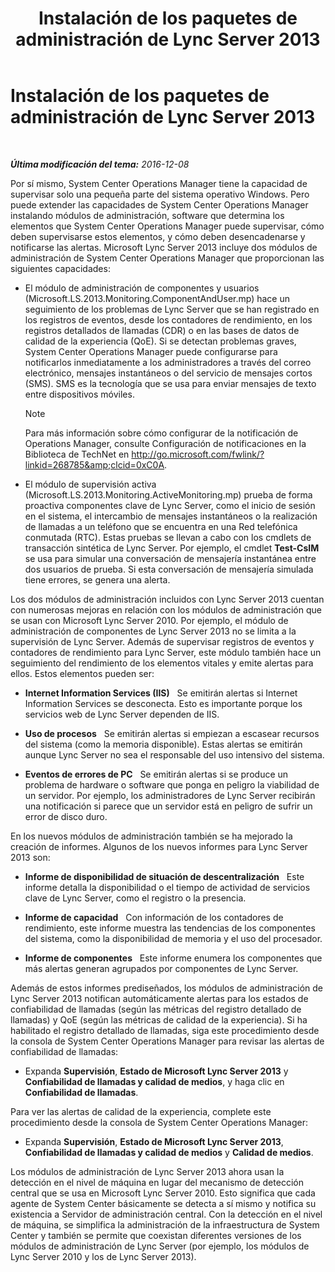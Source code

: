 ﻿---
title: Instalación de los paquetes de administración de Lync Server 2013
TOCTitle: Instalación de los paquetes de administración de Lync Server 2013
ms:assetid: b800d4ab-fdc8-4c72-a76a-b78932779fe3
ms:mtpsurl: https://technet.microsoft.com/es-es/library/JJ205202(v=OCS.15)
ms:contentKeyID: 48276444
ms.date: 01/07/2017
mtps_version: v=OCS.15
ms.translationtype: HT
---

# Instalación de los paquetes de administración de Lync Server 2013

 

_**Última modificación del tema:** 2016-12-08_

Por sí mismo, System Center Operations Manager tiene la capacidad de supervisar solo una pequeña parte del sistema operativo Windows. Pero puede extender las capacidades de System Center Operations Manager instalando módulos de administración, software que determina los elementos que System Center Operations Manager puede supervisar, cómo deben supervisarse estos elementos, y cómo deben desencadenarse y notificarse las alertas. Microsoft Lync Server 2013 incluye dos módulos de administración de System Center Operations Manager que proporcionan las siguientes capacidades:

  - El módulo de administración de componentes y usuarios (Microsoft.LS.2013.Monitoring.ComponentAndUser.mp) hace un seguimiento de los problemas de Lync Server que se han registrado en los registros de eventos, desde los contadores de rendimiento, en los registros detallados de llamadas (CDR) o en las bases de datos de calidad de la experiencia (QoE). Si se detectan problemas graves, System Center Operations Manager puede configurarse para notificarlos inmediatamente a los administradores a través del correo electrónico, mensajes instantáneos o del servicio de mensajes cortos (SMS). SMS es la tecnología que se usa para enviar mensajes de texto entre dispositivos móviles.
    

    > [!NOTE]
    > Para más información sobre cómo configurar de la notificación de Operations Manager, consulte Configuración de notificaciones en la Biblioteca de TechNet en <A href="http://go.microsoft.com/fwlink/?linkid=268785%26clcid=0xc0a">http://go.microsoft.com/fwlink/?linkid=268785&amp;clcid=0xC0A</A>.



  - El módulo de supervisión activa (Microsoft.LS.2013.Monitoring.ActiveMonitoring.mp) prueba de forma proactiva componentes clave de Lync Server, como el inicio de sesión en el sistema, el intercambio de mensajes instantáneos o la realización de llamadas a un teléfono que se encuentra en una Red telefónica conmutada (RTC). Estas pruebas se llevan a cabo con los cmdlets de transacción sintética de Lync Server. Por ejemplo, el cmdlet **Test-CsIM** se usa para simular una conversación de mensajería instantánea entre dos usuarios de prueba. Si esta conversación de mensajería simulada tiene errores, se genera una alerta.

Los dos módulos de administración incluidos con Lync Server 2013 cuentan con numerosas mejoras en relación con los módulos de administración que se usan con Microsoft Lync Server 2010. Por ejemplo, el módulo de administración de componentes de Lync Server 2013 no se limita a la supervisión de Lync Server. Además de supervisar registros de eventos y contadores de rendimiento para Lync Server, este módulo también hace un seguimiento del rendimiento de los elementos vitales y emite alertas para ellos. Estos elementos pueden ser:

  - **Internet Information Services (IIS)**   Se emitirán alertas si Internet Information Services se desconecta. Esto es importante porque los servicios web de Lync Server dependen de IIS.

  - **Uso de procesos**   Se emitirán alertas si empiezan a escasear recursos del sistema (como la memoria disponible). Estas alertas se emitirán aunque Lync Server no sea el responsable del uso intensivo del sistema.

  - **Eventos de errores de PC**   Se emitirán alertas si se produce un problema de hardware o software que ponga en peligro la viabilidad de un servidor. Por ejemplo, los administradores de Lync Server recibirán una notificación si parece que un servidor está en peligro de sufrir un error de disco duro.

En los nuevos módulos de administración también se ha mejorado la creación de informes. Algunos de los nuevos informes para Lync Server 2013 son:

  - **Informe de disponibilidad de situación de descentralización**   Este informe detalla la disponibilidad o el tiempo de actividad de servicios clave de Lync Server, como el registro o la presencia.

  - **Informe de capacidad**   Con información de los contadores de rendimiento, este informe muestra las tendencias de los componentes del sistema, como la disponibilidad de memoria y el uso del procesador.

  - **Informe de componentes**   Este informe enumera los componentes que más alertas generan agrupados por componentes de Lync Server.

Además de estos informes prediseñados, los módulos de administración de Lync Server 2013 notifican automáticamente alertas para los estados de confiabilidad de llamadas (según las métricas del registro detallado de llamadas) y QoE (según las métricas de calidad de la experiencia). Si ha habilitado el registro detallado de llamadas, siga este procedimiento desde la consola de System Center Operations Manager para revisar las alertas de confiabilidad de llamadas:

  - Expanda **Supervisión**, **Estado de Microsoft Lync Server 2013** y **Confiabilidad de llamadas y calidad de medios**, y haga clic en **Confiabilidad de llamadas**.

Para ver las alertas de calidad de la experiencia, complete este procedimiento desde la consola de System Center Operations Manager:

  - Expanda **Supervisión**, **Estado de Microsoft Lync Server 2013**, **Confiabilidad de llamadas y calidad de medios** y **Calidad de medios**.

Los módulos de administración de Lync Server 2013 ahora usan la detección en el nivel de máquina en lugar del mecanismo de detección central que se usa en Microsoft Lync Server 2010. Esto significa que cada agente de System Center básicamente se detecta a sí mismo y notifica su existencia a Servidor de administración central. Con la detección en el nivel de máquina, se simplifica la administración de la infraestructura de System Center y también se permite que coexistan diferentes versiones de los módulos de administración de Lync Server (por ejemplo, los módulos de Lync Server 2010 y los de Lync Server 2013).

